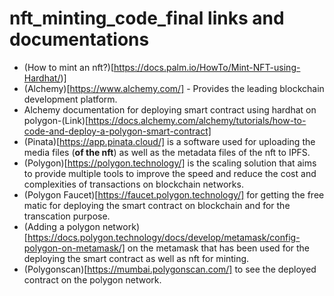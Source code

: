 # nft_minting_code_final links and documentations
* (How to mint an nft?)[https://docs.palm.io/HowTo/Mint-NFT-using-Hardhat/)]
* (Alchemy)[https://www.alchemy.com/] - Provides the leading blockchain development platform. 
* Alchemy documentation for deploying smart contract using hardhat on polygon-(Link)[https://docs.alchemy.com/alchemy/tutorials/how-to-code-and-deploy-a-polygon-smart-contract]
* (Pinata)[https://app.pinata.cloud/] is a software used for uploading the media files (<strong>of the nft</strong>) as well as the metadata files of the nft to IPFS.
* (Polygon)[https://polygon.technology/] is the scaling solution that aims to provide multiple tools to improve the speed and reduce the cost and complexities of transactions on blockchain networks.
* (Polygon Faucet)[https://faucet.polygon.technology/] for getting the free matic for deploying the smart contract on blockchain and for the transcation purpose.
* (Adding a polygon network)[https://docs.polygon.technology/docs/develop/metamask/config-polygon-on-metamask/] on the metamask that has been used for the deploying the smart contract as well as nft for minting.
* (Polygonscan)[https://mumbai.polygonscan.com/] to see the deployed contract on the polygon network.
